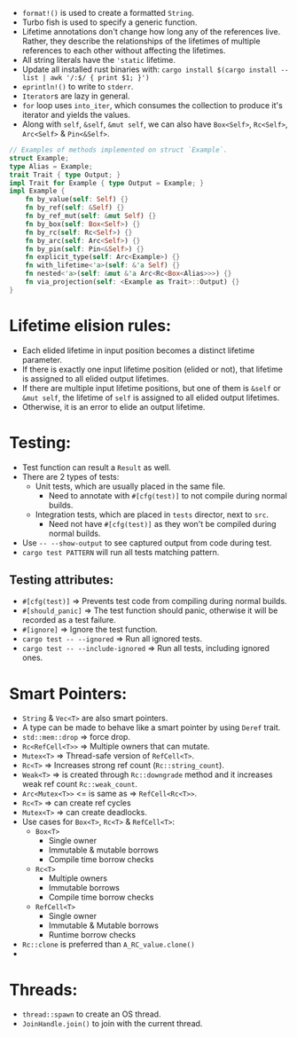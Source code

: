 - `format!()` is used to create a formatted `String`.
- Turbo fish is used to specify a generic function.
- Lifetime annotations don't change how long any of the references live. Rather, they describe the relationships of the lifetimes of multiple references to each other without affecting the lifetimes.
- All string literals have the `'static` lifetime.
- Update all installed rust binaries with: `cargo install $(cargo install --list | awk '/:$/ { print $1; }')`
- `eprintln!()` to write to `stderr`.
- `Iterator`s are lazy in general.
- `for` loop uses `into_iter`, which consumes the collection to produce it's iterator and yields the values.
- Along with `self`, `&self`, `&mut self`, we can also have `Box<Self>`, `Rc<Self>`, `Arc<Self>` & `Pin<&Self>`.

```Rust
// Examples of methods implemented on struct `Example`.
struct Example;
type Alias = Example;
trait Trait { type Output; }
impl Trait for Example { type Output = Example; }
impl Example {
    fn by_value(self: Self) {}
    fn by_ref(self: &Self) {}
    fn by_ref_mut(self: &mut Self) {}
    fn by_box(self: Box<Self>) {}
    fn by_rc(self: Rc<Self>) {}
    fn by_arc(self: Arc<Self>) {}
    fn by_pin(self: Pin<&Self>) {}
    fn explicit_type(self: Arc<Example>) {}
    fn with_lifetime<'a>(self: &'a Self) {}
    fn nested<'a>(self: &mut &'a Arc<Rc<Box<Alias>>>) {}
    fn via_projection(self: <Example as Trait>::Output) {}
}
```

# Lifetime elision rules:
- Each elided lifetime in input position becomes a distinct lifetime parameter.
- If there is exactly one input lifetime position (elided or not), that lifetime is assigned to all elided output lifetimes.
- If there are multiple input lifetime positions, but one of them is `&self` or `&mut self`, the lifetime of `self` is assigned to all elided output lifetimes.
- Otherwise, it is an error to elide an output lifetime.

# Testing:
- Test function can result a `Result` as well.
- There are 2 types of tests:
    - Unit tests, which are usually placed in the same file.
        - Need to annotate with `#[cfg(test)]` to not compile during normal builds.
    - Integration tests, which are placed in `tests` director, next to `src`.
        - Need not have `#[cfg(test)]` as they won't be compiled during normal builds.
- Use `-- --show-output` to see captured output from code during test.
- `cargo test PATTERN` will run all tests matching pattern.

## Testing attributes:
- `#[cfg(test)]` => Prevents test code from compiling during normal builds.
- `#[should_panic]` => The test function should panic, otherwise it will be recorded as a test failure.
- `#[ignore]` => Ignore the test function.
- `cargo test -- --ignored` => Run all ignored tests.
- `cargo test -- --include-ignored` => Run all tests, including ignored ones.


# Smart Pointers:
- `String` & `Vec<T>` are also smart pointers.
- A type can be made to behave like a smart pointer by using `Deref` trait.
- `std::mem::drop` => force drop.
- `Rc<RefCell<T>>` => Multiple owners that can mutate.
- `Mutex<T>` => Thread-safe version of `RefCell<T>`.
- `Rc<T>` => Increases strong ref count (`Rc::string_count`).
- `Weak<T>` => is created through `Rc::downgrade` method and it increases weak ref count `Rc::weak_count`.
- `Arc<Mutex<T>>` <= is same as => `RefCell<Rc<T>>`.
- `Rc<T>` => can create ref cycles
- `Mutex<T>` => can create deadlocks.
- Use cases for `Box<T>`, `Rc<T>` & `RefCell<T>`:
    - `Box<T>` 
        - Single owner
        - Immutable & mutable borrows
        - Compile time borrow checks
    - `Rc<T>`
        - Multiple owners
        - Immutable borrows
        - Compile time borrow checks
    - `RefCell<T>`
        - Single owner
        - Immutable & Mutable borrows
        - Runtime borrow checks
- `Rc::clone` is preferred than `A_RC_value.clone()`
- 

# Threads:
- `thread::spawn` to create an OS thread.
- `JoinHandle.join()` to join with the current thread.